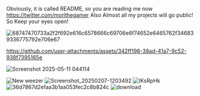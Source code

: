 Obviously, it is called README, so you are reading me now
https://twitter.com/morithegamer Also Almost all my projects will go public! So Keep your eyes open! 

![68747470733a2f2f692e616c6578666c69706e6f74652e6465762f346839336775792e706e67](https://github.com/user-attachments/assets/09b44db5-8a84-46aa-9e30-c1799f291dff)


https://github.com/user-attachments/assets/342ff198-38ad-41a7-9c52-938f7395165e



![Screenshot 2025-05-11 044114](https://github.com/user-attachments/assets/7a00170a-ddfe-41bf-8f66-defbff61e712)






![New weezer](https://github.com/user-attachments/assets/68649ea3-73d7-443b-8a45-0341c4f1c5b8)
![Screenshot_20250207-1203492](https://github.com/user-attachments/assets/c431917f-051c-47b2-9658-f704e12a84c8)
![IKsRpHk](https://github.com/user-attachments/assets/2ac62795-cb02-462c-be8d-21ab2befc283)
![36d7867d2efaa3b1aa053fec2c8b824c](https://github.com/user-attachments/assets/d885a14d-03c5-4029-b435-e8e1db8184f9)
![download](https://github.com/user-attachments/assets/d3fb393f-5307-4c1d-85df-df7bd57de1e0)




